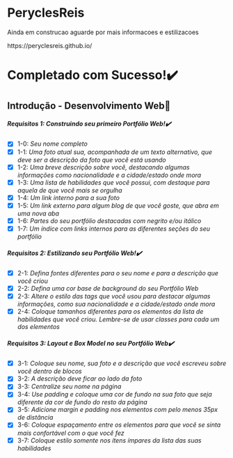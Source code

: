 # PeryclesReis
<p> Ainda em construcao aguarde por mais informacoes e estilizacoes</p>
<p>https://peryclesreis.github.io/</p>

# Completado com Sucesso!:heavy_check_mark:

## Introdução - Desenvolvimento Web:rocket:

##### Requisitos 1: Construindo seu primeiro Portfólio Web!:heavy_check_mark:

- [x] 1-0: _Seu nome completo_
- [x] 1-1: _Uma foto atual sua, acompanhada de um texto alternativo, que deve ser a descrição da foto que você está usando_
- [x] 1-2: _Uma breve descrição sobre você, destacando algumas informações como nacionalidade e a cidade/estado onde mora_
- [x] 1-3: _Uma lista de habilidades que você possui, com destaque para aquela de que você mais se orgulha_
- [x] 1-4: _Um link interno para a sua foto_
- [x] 1-5: _Um link externo para algum blog de que você goste, que abra em uma nova aba_
- [x] 1-6: _Partes do seu portfólio destacadas com negrito e/ou itálico_
- [x] 1-7: _Um índice com links internos para as diferentes seções do seu portfólio_

##### Requisitos 2: Estilizando seu Portfólio Web!:heavy_check_mark:

- [x] 2-1: _Defina fontes diferentes para o seu nome e para a descrição que você criou_
- [x] 2-2: _Defina uma cor base de background do seu Portfólio Web_
- [x] 2-3: _Altere o estilo das tags que você usou para destacar algumas informações, como sua nacionalidade e a cidade/estado onde mora_
- [x] 2-4: _Coloque tamanhos diferentes para os elementos da lista de habilidades que você criou. Lembre-se de usar classes para cada um dos elementos_

##### Requisitos 3: Layout e Box Model no seu Portfólio Web:heavy_check_mark:

- [x] 3-1: _Coloque seu nome, sua foto e a descrição que você escreveu sobre você dentro de blocos_
- [x] 3-2: _A descrição deve ficar ao lado da foto_
- [x] 3-3: _Centralize seu nome na página_
- [x] 3-4: _Use padding e coloque uma cor de fundo na sua foto que seja diferente da cor de fundo do resto da página_
- [x] 3-5: _Adicione margin e padding nos elementos com pelo menos 35px de distância_
- [x] 3-6: _Coloque espaçamento entre os elementos para que você se sinta mais confortável com o que você fez_
- [x] 3-7: _Coloque estilo somente nos ítens ímpares da lista das suas habilidades_
